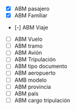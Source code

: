 - [x] ABM pasajero
- [x] ABM Familiar
- [-] ABM Viaje
- [ ] ABM Vuelo
- [ ] ABM tramo
- [ ] ABM Avión
- [ ] ABM Tripulación
- [ ] ABM tipo documento
- [ ] ABM aeropuerto
- [ ] AMB modelo
- [ ] ABM provincia
- [ ] ABM país
- [ ] ABM cargo tripulación
